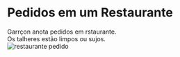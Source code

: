 # Pedidos em um Restaurante
Garrçon anota pedidos em rstaurante.<br>
Os talheres estão limpos ou sujos.<br>
![restaurante pedido](https://github.com/user-attachments/assets/34dbb8ea-7420-466b-ad14-de841ed5bfb3)
